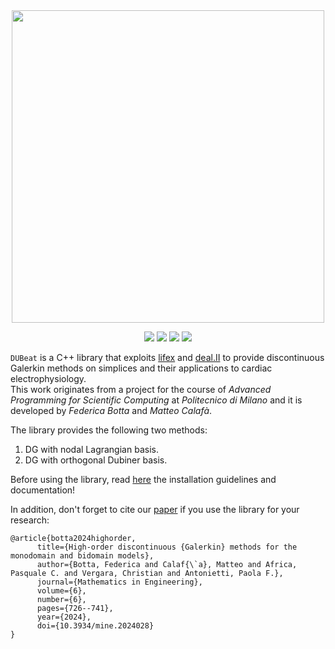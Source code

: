 <div align="center">
<img src="https://matteocalafa.com/images/DUBeat-logo.svg" width="500">
</div>
<p align="center">
<a href="https://github.com/teocala/DUBeat"><img src="https://matteocalafa.com/badges/DUBeat-version.svg" /></a>
<a href="https://matteocalafa.com/DUBeat"><img src="https://matteocalafa.com/badges/DUBeat-doc.svg" /></a>
<a href="https://arxiv.org/abs/2406.03045"><img src="https://matteocalafa.com/badges/DUBeat-cite.svg" /></a>
<a href="https://www.gnu.org/licenses/lgpl-3.0.html"><img src="https://matteocalafa.com/badges/DUBeat-license.svg" /></a>
</p>

`DUBeat` is a C++ library that exploits [lifex][] and [deal.II][] to provide discontinuous Galerkin methods on simplices and their applications to cardiac electrophysiology.  
This work originates from a project for the course of *Advanced Programming for Scientific Computing* at *Politecnico di Milano* and it is developed by *Federica Botta* and *Matteo Calafà*.  

The library provides the following two methods:
1. DG with nodal Lagrangian basis.
2. DG with orthogonal Dubiner basis.

Before using the library, read [here][] the installation guidelines and documentation!

In addition, don't forget to cite our [paper][] if you use the library for your research:
```
@article{botta2024highorder,
      title={High-order discontinuous {Galerkin} methods for the monodomain and bidomain models},
      author={Botta, Federica and Calaf{\`a}, Matteo and Africa, Pasquale C. and Vergara, Christian and Antonietti, Paola F.},
      journal={Mathematics in Engineering},
      volume={6},
      number={6},
      pages={726--741},
      year={2024},
      doi={10.3934/mine.2024028}
}
```


[lifex]: https://lifex.gitlab.io/
[here]: https://matteocalafa.com/DUBeat/
[deal.II]: https://www.dealii.org/
[paper]: https://www.aimspress.com/article/doi/10.3934/mine.2024028